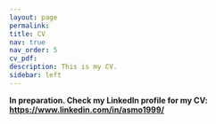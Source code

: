 ```yaml
---
layout: page
permalink:
title: CV
nav: true
nav_order: 5
cv_pdf:
description: This is my CV.
sidebar: left
---
```


**In preparation. Check my LinkedIn profile for my CV: https://www.linkedin.com/in/asmo1999/**
